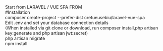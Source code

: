 Start from LARAVEL / VUE SPA FROM  
#Installation  
composer create-project --prefer-dist cretueusebiu/laravel-vue-spa  
Edit .env and set your database connection details  
(When installed via git clone or download, run composer install,php artisan key:generate and php artisan jwt:secret)  
php artisan migrate  
npm install  
